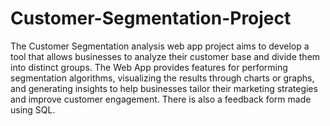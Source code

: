 ﻿# Customer-Segmentation-Project
 The Customer Segmentation analysis web app project aims to develop a tool that allows businesses to analyze 
their customer base and divide them into distinct groups.
The Web App provides features for performing segmentation algorithms, visualizing the results through charts or
graphs, and generating insights to help businesses tailor their marketing strategies and improve customer
engagement.
There is also a feedback form made using SQL.
